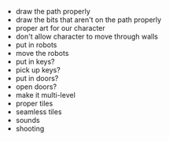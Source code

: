 * draw the path properly
* draw the bits that aren't on the path properly
* proper art for our character
* don't allow character to move through walls
* put in robots
* move the robots
* put in keys?
* pick up keys?
* put in doors?
* open doors?
* make it multi-level
* proper tiles
* seamless tiles
* sounds
* shooting
